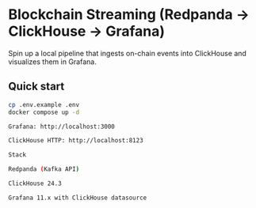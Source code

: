 # Blockchain Streaming (Redpanda → ClickHouse → Grafana)

Spin up a local pipeline that ingests on-chain events into ClickHouse and visualizes them in Grafana.

## Quick start
```bash
cp .env.example .env
docker compose up -d

Grafana: http://localhost:3000

ClickHouse HTTP: http://localhost:8123

Stack

Redpanda (Kafka API)

ClickHouse 24.3

Grafana 11.x with ClickHouse datasource
